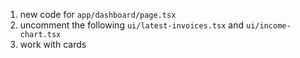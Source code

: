 1. new code for `app/dashboard/page.tsx`
2. uncomment the following `ui/latest-invoices.tsx` and `ui/income-chart.tsx`
3. work with cards
